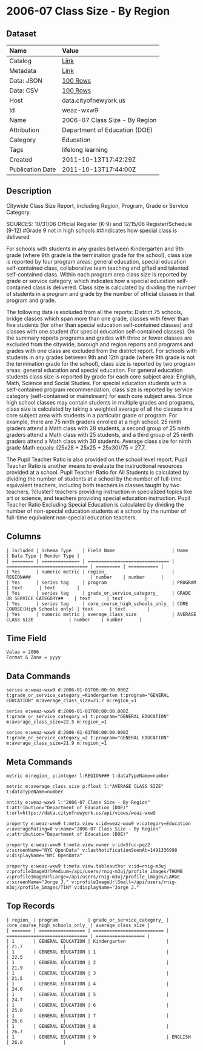# 2006-07 Class Size - By Region

## Dataset

| Name | Value |
| :--- | :---- |
| Catalog | [Link](https://catalog.data.gov/dataset/2006-07-class-size-by-region-0ddd3) |
| Metadata | [Link](https://data.cityofnewyork.us/api/views/weaz-wxw9) |
| Data: JSON | [100 Rows](https://data.cityofnewyork.us/api/views/weaz-wxw9/rows.json?max_rows=100) |
| Data: CSV | [100 Rows](https://data.cityofnewyork.us/api/views/weaz-wxw9/rows.csv?max_rows=100) |
| Host | data.cityofnewyork.us |
| Id | weaz-wxw9 |
| Name | 2006-07 Class Size - By Region |
| Attribution | Department of Education (DOE) |
| Category | Education |
| Tags | lifelong learning |
| Created | 2011-10-13T17:42:29Z |
| Publication Date | 2011-10-13T17:44:00Z |

## Description

Citywide Class Size Report, including Region, Program, Grade or Service Category.

SOURCES: 10/31/06 Official Register (K-9) and 12/15/06 Register/Schedule (9-12)
#Grade 9 not in high schools
##Indicates how special class is delivered

For schools with students in any grades between Kindergarten and 9th grade (where 9th grade is the termination grade for the school), class size is reported by four program areas: general education, special education self-contained class, collaborative team teaching and gifted and talented self-contained class. Within each program area class size is reported by grade or service category, which indicates how a special education self-contained class is delivered. Class size is calculated by dividing the number of students in a program and grade by the number of official classes in that program and grade. 

The following data is excluded from all the reports: District 75 schools, bridge classes which span more than one grade, classes with fewer than five students (for other than special education self-contained classes) and classes with one student (for special education self-contained classes). On the summary reports programs and grades with three or fewer classes are excluded from the citywide, borough and region reports and programs and grades with one class are excluded from the district report. For schools with students in any grades between 9th and 12th grade (where 9th grade is not the termination grade for the school), class size is reported by two program areas: general education and special education. For general education students class size is reported by grade for each core subject area: English, Math, Science and Social Studies. For special education students with a self-contained program recommendation, class size is reported by service category (self-contained or mainstream) for each core subject area. Since high school classes may contain students in multiple grades and programs, class size is calculated by taking a weighted average of all the classes in a core subject area with students in a particular grade or program. For example, there are 75 ninth graders enrolled at a high school. 25 ninth graders attend a Math class with 28 students, a second group of 25 ninth graders attend a Math class with 25 students, and a third group of 25 ninth graders attend a Math class with 30 students. Average class size for ninth grade Math equals: (25x28 + 25x25 + 25x30)/75 = 27.7. 

The Pupil Teacher Ratio is also provided on the school level report. Pupil Teacher Ratio is another means to evaluate the instructional resources provided at a school. Pupil Teacher Ratio for All Students is calculated by dividing the number of students at a school by the number of full-time equivalent teachers, including both teachers in classes taught by two teachers, ?cluster? teachers providing instruction in specialized topics like art or science, and teachers providing special education instruction. Pupil Teacher Ratio Excluding Special Education is calculated by dividing the number of non-special education students at a school by the number of full-time equivalent non-special education teachers.

## Columns

```ls
| Included | Schema Type    | Field Name                     | Name                           | Data Type | Render Type |
| ======== | ============== | ============================== | ============================== | ========= | =========== |
| Yes      | numeric metric | region_                        | REGION###                      | number    | number      |
| Yes      | series tag     | program                        | PROGRAM                        | text      | text        |
| Yes      | series tag     | grade_or_service_category_     | GRADE OR SERVICE CATEGORY##    | text      | text        |
| Yes      | series tag     | core_course_high_schools_only_ | CORE COURSE(High Schools only) | text      | text        |
| Yes      | numeric metric | average_class_size             | AVERAGE CLASS SIZE             | number    | number      |
```

## Time Field

```ls
Value = 2006
Format & Zone = yyyy
```

## Data Commands

```ls
series e:weaz-wxw9 d:2006-01-01T00:00:00.000Z t:grade_or_service_category_=Kindergarten t:program="GENERAL EDUCATION" m:average_class_size=21.7 m:region_=1

series e:weaz-wxw9 d:2006-01-01T00:00:00.000Z t:grade_or_service_category_=1 t:program="GENERAL EDUCATION" m:average_class_size=22.5 m:region_=1

series e:weaz-wxw9 d:2006-01-01T00:00:00.000Z t:grade_or_service_category_=2 t:program="GENERAL EDUCATION" m:average_class_size=21.9 m:region_=1
```

## Meta Commands

```ls
metric m:region_ p:integer l:REGION### t:dataTypeName=number

metric m:average_class_size p:float l:"AVERAGE CLASS SIZE" t:dataTypeName=number

entity e:weaz-wxw9 l:"2006-07 Class Size - By Region" t:attribution="Department of Education (DOE)" t:url=https://data.cityofnewyork.us/api/views/weaz-wxw9

property e:weaz-wxw9 t:meta.view v:id=weaz-wxw9 v:category=Education v:averageRating=0 v:name="2006-07 Class Size - By Region" v:attribution="Department of Education (DOE)"

property e:weaz-wxw9 t:meta.view.owner v:id=5fuc-pqz2 v:screenName="NYC OpenData" v:lastNotificationSeenAt=1491336998 v:displayName="NYC OpenData"

property e:weaz-wxw9 t:meta.view.tableauthor v:id=rnig-m3uj v:profileImageUrlMedium=/api/users/rnig-m3uj/profile_images/THUMB v:profileImageUrlLarge=/api/users/rnig-m3uj/profile_images/LARGE v:screenName="Jorge J." v:profileImageUrlSmall=/api/users/rnig-m3uj/profile_images/TINY v:displayName="Jorge J."
```

## Top Records

```ls
| region_ | program           | grade_or_service_category_ | core_course_high_schools_only_ | average_class_size | 
| ======= | ================= | ========================== | ============================== | ================== | 
| 1       | GENERAL EDUCATION | Kindergarten               |                                | 21.7               | 
| 1       | GENERAL EDUCATION | 1                          |                                | 22.5               | 
| 1       | GENERAL EDUCATION | 2                          |                                | 21.9               | 
| 1       | GENERAL EDUCATION | 3                          |                                | 21.5               | 
| 1       | GENERAL EDUCATION | 4                          |                                | 24.0               | 
| 1       | GENERAL EDUCATION | 5                          |                                | 24.7               | 
| 1       | GENERAL EDUCATION | 6                          |                                | 25.0               | 
| 1       | GENERAL EDUCATION | 7                          |                                | 26.6               | 
| 1       | GENERAL EDUCATION | 8                          |                                | 26.7               | 
| 1       | GENERAL EDUCATION | 9                          | ENGLISH                        | 26.8               | 
```